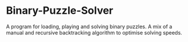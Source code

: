 # Binary-Puzzle-Solver
A program for loading, playing and solving binary puzzles. A mix of a manual and recursive backtracking algorithm to optimise solving speeds.
